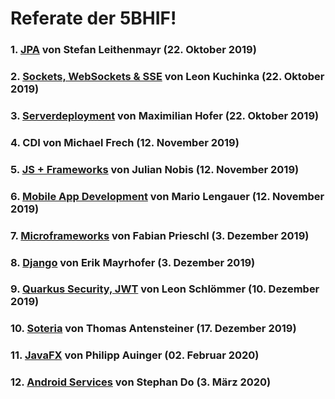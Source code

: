 # Referate der 5BHIF!

### 1. [JPA](Leithenmayr_JPA) von Stefan Leithenmayr (22. Oktober 2019)
### 2. [Sockets, WebSockets & SSE](Kuchinka_Sockets_WebSockets_SSE) von Leon Kuchinka (22. Oktober 2019)
### 3. [Serverdeployment](Hofer_AppServer) von Maximilian Hofer (22. Oktober 2019)
### 4. CDI von Michael Frech (12. November 2019)
### 5. [JS + Frameworks](Nobis_JS_Frameworks) von Julian Nobis (12. November 2019)
### 6. [Mobile App Development](Lengauer_MobileAppDevelopment) von Mario Lengauer (12. November 2019)
### 7. [Microframeworks](Prieschl_MicroFrameworks) von Fabian Prieschl (3. Dezember 2019)
### 8. [Django](Mayrhofer_Django) von Erik Mayrhofer (3. Dezember 2019)
### 9. [Quarkus Security, JWT](schloemmer_quarkus__jwt) von Leon Schlömmer (10. Dezember 2019)
### 10. [Soteria](Antensteiner_Soteria) von Thomas Antensteiner (17. Dezember 2019)
### 11. [JavaFX](Auinger_JavaFX) von Philipp Auinger (02. Februar 2020)
### 12. [Android Services](Do_Android_Services) von Stephan Do (3. März 2020)
